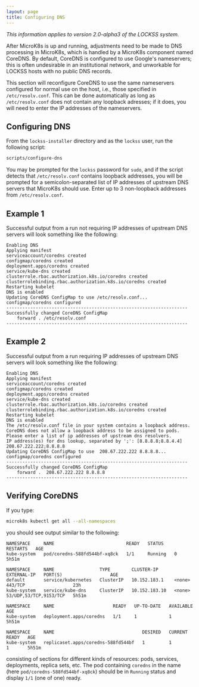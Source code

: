 ```yaml
---
layout: page
title: Configuring DNS
---
```


*This information applies to version 2.0-alpha3 of the LOCKSS system.*

After MicroK8s is up and running, adjustments need to be made to DNS processing in MicroK8s, which is handled by a MicroK8s component named CoreDNS. By default, CoreDNS is configured to use Google's nameservers; this is often undesirable in an institutional network, and unworkable for LOCKSS hosts with no public DNS records.

This section will reconfigure CoreDNS to use the same nameservers configured for normal use on the host, i.e., those specified in `/etc/resolv.conf`. This can be done automatically as long as `/etc/resolv.conf` does not contain any loopback adresses; if it does, you will need to enter the IP addresses of the nameservers.

## Configuring DNS

From the `lockss-installer` directory and as the `lockss` user, run the following script:

```bash
scripts/configure-dns
```
You may be prompted for the `lockss` password for `sudo`, and if the script detects that `/etc/resolv.conf` contains loopback addresses, you will be prompted for a semicolon-separated list of IP addresses of upstream DNS servers that MicroK8s should use. Enter up to 3 non-loopback addresses from `/etc/resolv.conf`.

## Example 1

Successful output from a run not requiring IP addresses of upstream DNS servers will look something like the following:

```text
Enabling DNS
Applying manifest
serviceaccount/coredns created
configmap/coredns created
deployment.apps/coredns created
service/kube-dns created
clusterrole.rbac.authorization.k8s.io/coredns created
clusterrolebinding.rbac.authorization.k8s.io/coredns created
Restarting kubelet
DNS is enabled
Updating CoreDNS ConfigMap to use /etc/resolv.conf...
configmap/coredns configured
--------------------------------------------------------------------
Successfully changed CoreDNS ConfigMap
    forward . /etc/resolv.conf
--------------------------------------------------------------------
```

## Example 2

Successful output from a run requiring IP addresses of upstream DNS servers will look something like the following:

```text
Enabling DNS
Applying manifest
serviceaccount/coredns created
configmap/coredns created
deployment.apps/coredns created
service/kube-dns created
clusterrole.rbac.authorization.k8s.io/coredns created
clusterrolebinding.rbac.authorization.k8s.io/coredns created
Restarting kubelet
DNS is enabled
The /etc/resolv.conf file in your system contains a loopback address.
CoreDNS does not allow a loopback address to be assigned to pods.
Please enter a list of ip addresses of upstream dns resolvers.
IP address(es) for dns lookup, separated by ';': [8.8.8.8;8.8.4.4] 208.67.222.222;8.8.8.8
Updating CoreDNS ConfigMap to use  208.67.222.222 8.8.8.8...
configmap/coredns configured
--------------------------------------------------------------------
Successfully changed CoreDNS ConfigMap
    forward .  208.67.222.222 8.8.8.8
--------------------------------------------------------------------
```

## Verifying CoreDNS

If you type:

```bash
microk8s kubectl get all --all-namespaces
```

you should see output similar to the following:

```text
NAMESPACE     NAME                           READY   STATUS    RESTARTS   AGE
kube-system   pod/coredns-588fd544bf-xq8ck   1/1     Running   0          5h51m

NAMESPACE     NAME                 TYPE        CLUSTER-IP      EXTERNAL-IP   PORT(S)                  AGE
default       service/kubernetes   ClusterIP   10.152.183.1    <none>        443/TCP                  23h
kube-system   service/kube-dns     ClusterIP   10.152.183.10   <none>        53/UDP,53/TCP,9153/TCP   5h51m

NAMESPACE     NAME                      READY   UP-TO-DATE   AVAILABLE   AGE
kube-system   deployment.apps/coredns   1/1     1            1           5h51m

NAMESPACE     NAME                                 DESIRED   CURRENT   READY   AGE
kube-system   replicaset.apps/coredns-588fd544bf   1         1         1       5h51m
```

consisting of sections for different kinds of resources: pods, services, deployments, replica sets, etc. The pod containing `coredns` in the name (here `pod/coredns-588fd544bf-xq8ck`) should be in `Running` status and display `1/1` (one of one) ready.
